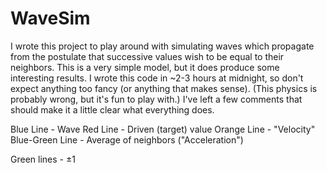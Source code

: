 # WaveSim

I wrote this project to play around with simulating waves which propagate from the postulate that successive values wish to be equal to their neighbors. This is a very simple model, but it does produce some interesting results. I wrote this code in ~2-3 hours at midnight, so don't expect anything too fancy (or anything that makes sense). (This physics is probably wrong, but it's fun to play with.) I've left a few comments that should make it a little clear what everything does.

Blue Line - Wave
Red Line - Driven (target) value
Orange Line - "Velocity"
Blue-Green Line - Average of neighbors ("Acceleration")

Green lines - ±1
